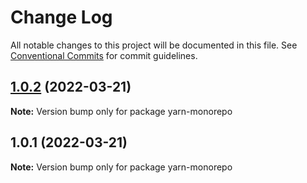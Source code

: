 # Change Log

All notable changes to this project will be documented in this file.
See [Conventional Commits](https://conventionalcommits.org) for commit guidelines.

## [1.0.2](https://github.com/chepoluis/practicing-monorepo/compare/v1.0.1...v1.0.2) (2022-03-21)

**Note:** Version bump only for package yarn-monorepo





## 1.0.1 (2022-03-21)

**Note:** Version bump only for package yarn-monorepo
